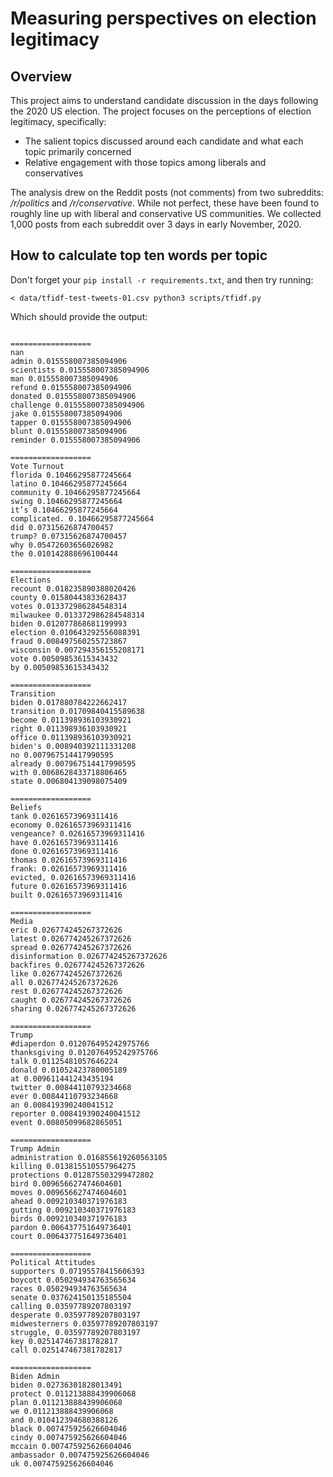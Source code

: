 # Measuring perspectives on election legitimacy

## Overview
This project aims to understand candidate discussion in the days following the 2020 US election. The project focuses on the perceptions of election legitimacy,  specifically:

* The salient topics discussed around each candidate and what each topic primarily concerned
* Relative engagement with those topics among liberals and conservatives

The analysis drew on the Reddit posts (not comments) from two subreddits: _/r/politics_ and _/r/conservative_. While not perfect, these have been found to roughly line up with liberal and conservative US communities. We collected 1,000 posts from each subreddit over 3 days in early November, 2020.

## How to calculate top ten words per topic
Don't forget your `pip install -r requirements.txt`, and then try running:


`< data/tfidf-test-tweets-01.csv python3 scripts/tfidf.py`

Which should provide the output:

```

==================
nan
admin 0.015558007385094906
scientists 0.015558007385094906
man 0.015558007385094906
refund 0.015558007385094906
donated 0.015558007385094906
challenge 0.015558007385094906
jake 0.015558007385094906
tapper 0.015558007385094906
blunt 0.015558007385094906
reminder 0.015558007385094906

==================
Vote Turnout
florida 0.10466295877245664
latino 0.10466295877245664
community 0.10466295877245664
swing 0.10466295877245664
it’s 0.10466295877245664
complicated. 0.10466295877245664
did 0.07315626874700457
trump? 0.07315626874700457
why 0.05472603656026982
the 0.010142888696100444

==================
Elections
recount 0.018235890388020426
county 0.01580443833628437
votes 0.013372986284548314
milwaukee 0.013372986284548314
biden 0.012077868681199993
election 0.010643292556088391
fraud 0.008497560255723867
wisconsin 0.007294356155208171
vote 0.00509853615343432
by 0.00509853615343432

==================
Transition
biden 0.017880784222662417
transition 0.01709840415589638
become 0.011398936103930921
right 0.011398936103930921
office 0.011398936103930921
biden's 0.008940392111331208
no 0.007967514417990595
already 0.007967514417990595
with 0.0068628433718806465
state 0.006804139098075409

==================
Beliefs
tank 0.02616573969311416
economy 0.02616573969311416
vengeance? 0.02616573969311416
have 0.02616573969311416
done 0.02616573969311416
thomas 0.02616573969311416
frank: 0.02616573969311416
evicted, 0.02616573969311416
future 0.02616573969311416
built 0.02616573969311416

==================
Media
eric 0.026774245267372626
latest 0.026774245267372626
spread 0.026774245267372626
disinformation 0.026774245267372626
backfires 0.026774245267372626
like 0.026774245267372626
all 0.026774245267372626
rest 0.026774245267372626
caught 0.026774245267372626
sharing 0.026774245267372626

==================
Trump
#diaperdon 0.012076495242975766
thanksgiving 0.012076495242975766
talk 0.01125481057646224
donald 0.01052423780005189
at 0.009611441243435194
twitter 0.00844110793234668
ever 0.00844110793234668
an 0.008419390240041512
reporter 0.008419390240041512
event 0.00805099682865051

==================
Trump Admin
administration 0.016855619260563105
killing 0.013815510557964275
protections 0.012875503299472802
bird 0.009656627474604601
moves 0.009656627474604601
ahead 0.009210340371976183
gutting 0.009210340371976183
birds 0.009210340371976183
pardon 0.006437751649736401
court 0.006437751649736401

==================
Political Attitudes
supporters 0.07195578415606393
boycott 0.050294934763565634
races 0.050294934763565634
senate 0.037624150135185504
calling 0.03597789207803197
desperate 0.03597789207803197
midwesterners 0.03597789207803197
struggle, 0.03597789207803197
key 0.025147467381782817
call 0.025147467381782817

==================
Biden Admin
biden 0.02736301828013491
protect 0.011213888439906068
plan 0.011213888439906068
we 0.011213888439906068
and 0.010412394680388126
black 0.007475925626604046
cindy 0.007475925626604046
mccain 0.007475925626604046
ambassador 0.007475925626604046
uk 0.007475925626604046
```
